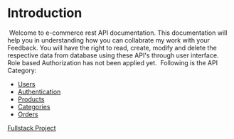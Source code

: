 # Introduction

​
Welcome to e-commerce rest API documentation. This documentation will help you in understanding how you can collabrate my work with your Feedback. You will have the right to read, create, modify and delete the respective data from database using these API's through user interface. Role based Authorization has not been applied yet.
​
Following is the API Category:​

- [Users](./API%20Documentations/users.md)
- [Authentication](./API%20Documentations/authentication.md)
- [Products](./API%20Documentations/products.md)
- [Categories](./API%20Documentations/categories.md)
- [Orders](./API%20Documentations/orders.md)

[Fullstack Project](./README.md)
